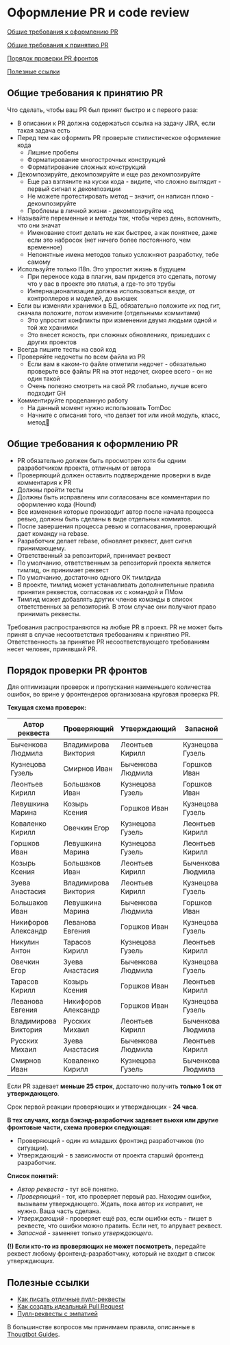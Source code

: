 # Оформление PR и code review

[Общие требования к оформлению PR](#Общие-требования-к-оформлению-pr)

[Общие требования к принятию PR](#Общие-требования-к-принятию-pr)

[Порядок проверки PR фронтов](#Порядок-проверки-pr-фронтов)

[Полезные ссылки](#Полезные-ссылки)

## Общие требования к принятию PR

Что сделать, чтобы ваш PR был принят быстро и с первого раза:
- В описании к PR должна содержаться ссылка на задачу JIRA, если такая задача есть
- Перед тем как оформить PR проверьте стилистическое оформление кода
  - Лишние пробелы
  - Форматирование многострочных конструкций
  - Форматирование сложных конструкций
- Декомпозируйте, декомпозируйте и еще раз декомпозируйте
  - Еще раз взгляните на куски кода - видите, что сложно выглядит - первый сигнал к декомпозиции
  - Не можете протестировать метод – значит, он написан плохо - декомпозируйте
  - Проблемы в личной жизни - декомпозируйте код
- Называйте переменные и методы так, чтобы через день, вспомнить, что они значат
  - Именование стоит делать не как быстрее, а как понятнее, даже если это набросок (нет ничего более постоянного, чем временное)
  - Непонятные имена методов только усложняют разработку, тебе самому
- Используйте только I18n. Это упростит жизнь в будущем
  - При переносе кода в плагин, вам придется это сделать, потому что у вас в проекте это платья, а где-то это трубы
  - Интернационализация должна использоваться везде, от контроллеров и моделей, до вьюшек
- Если вы изменяли хранимки в БД, обязательно положите их под гит, сначала положите, потом измените (отдельными коммитами)
  - Это упростит конфликты при изменении двумя людьми одной и той же хранимки
  - Это внесет ясность, при сложных обновлениях, пришедших с других проектов
- Всегда пишите тесты на свой код
- Проверяйте недочеты по всем файла из PR
  - Если вам в каком-то файле отметили недочет - обязательно проверьте все файлы PR на этот недочет, скорее всего - он не один такой
  - Очень полезно смотреть на свой PR глобально, лучше всего подходит GH
- Комментируйте проделанную работу
  - На данный момент нужно использовать TomDoc
  - Начните с описания того, что делает тот или иной модуль, класс, метод

## Общие требования к оформлению PR
- PR обязательно должен быть просмотрен хотя бы одним разработчиком проекта, отличным от автора
- Проверяющий должен оставить подтверждение проверки в виде комментария к PR
- Должны пройти тесты
- Должны быть исправлены или согласованы все комментарии по оформлению кода (Hound)
- Все изменения которые производит автор после начала процесса ревью, должны быть сделаны в виде отдельных коммитов.
- После завершения процесса ревью и согласования, проверающий дает команду на rebase.
- Разработчик делает rebase, обновляет реквест, дает сигнл принимающему.
- Ответственный за репозиторий, принимает реквест
- По умолчанию, ответственным за репозиторий проекта является тимлид, он принимает реквест
- По умолчанию, достаточно одного ОК тимлдида
- В проекте, тимлид может устанавливать дополнительные правила принятия реквестов, согласовав их с командой и ПМом
- Тимлид может добавлять других членов команды в список ответственных за репозиторий. В этом случае они получают право принимать реквесты.

Требования распространяются на любые PR в проект. PR не может быть принят в случае несоответствия требованиям к принятию PR. Ответственность за принятие PR несоответствующего требованиям несет человек, принявший PR.

## Порядок проверки PR фронтов
Для оптимизации проверок и пропускания наименьшего количества ошибок, во врине у фронтендеров организована круговая проверка PR.

**Текущая схема проверок:**

| Автор реквеста | Проверяющий | Утверждающий | Запасной |
| --- | --- | --- | --- |
| Быченкова Людмила | Владимирова Виктория | Леонтьев Кирилл | Кузнецова Гузель |
| Кузнецова Гузель | Смирнов Иван | Быченкова Людмила | Горшков Иван |
| Леонтьев Кирилл | Большаков Иван | Кузнецова Гузель | Горшков Иван |
| Левушкина Марина | Козырь Ксения | Горшков Иван | Кузнецова Гузель |
| Коваленко Кирилл | Овечкин Егор | Кузнецова Гузель | Леонтьев Кирилл |
| Горшков Иван | Левушкина Марина | Кузнецова Гузель | Леонтьев Кирилл |
| Козырь Ксения | Большаков Иван | Леонтьев Кирилл | Быченкова Людмила |
| Зуева Анастасия | Владимирова Виктория | Леонтьев Кирилл | Кузнецова Гузель |
| Большаков Иван | Левушкина Марина | Быченкова Людмила | Горшков Иван |
| Никифоров Александр | Леванова Евгения | Горшков Иван | Кузнецова Гузель |
| Никулин Антон | Тарасов Кирилл | Кузнецова Гузель | Леонтьев Кирилл |
| Овечкин Егор | Зуева Анастасия | Быченкова Людмила | Кузнецова Гузель |
| Тарасов Кирилл | Козырь Ксения | Горшков Иван | Леонтьев Кирилл |
| Леванова Евгения | Никифоров Александр | Горшков Иван | Кузнецова Гузель |
| Владимирова Виктория | Русских Михаил | Леонтьев Кирилл | Быченкова Людмила |
| Русских Михаил | Зуева Анастасия | Быченкова Людмила | Леонтьев Кирилл |
| Смирнов Иван | Коваленко Кирилл | Кузнецова Гузель | Быченкова Людмила |

Если PR задевает **меньше 25 строк**, достаточно получить **только 1 ок от утверждающего**.

Срок первой реакции проверяющих и утверждающих - **24 часа**.

**В тех случаях, когда бэкэнд-разработчик задевает вьюхи или другие фронтовые части,
схема проверки следующая:**
- Проверяющий - один из младших фронтэнд разработчиков (по ситуации).
- Утверждающий - в зависимости от проекта старший фронтенд разработчик.

**Список понятий:**
- *Автор реквеста* - тут всё понятно.
- *Проверяющий* - тот, кто проверяет первый раз. Находим ошибки, вызываем утверждающего.
Ждать, пока автор их исправит, не нужно. Ваша часть сделана.
- *Утверждающий* - проверяет ещё раз, если ошибки есть - пишет в реквесте, что ошибки можно править.
Если нет, то апрувает реквест.
- *Запасной* - заменяет только *утверждающего.*

**(!) Если кто-то из проверяющих не может посмотреть**, передайте реквест любому фронтенд-разработчику,
который не входит в список утверждающих.

## Полезные ссылки
- [Как писать отличные пулл-реквесты](http://habrahabr.ru/post/248527/)
- [Как создать идеальный Pull Request](https://habrahabr.ru/company/Voximplant/blog/279703/)
- [Пулл-реквесты с эмпатией](https://habrahabr.ru/company/mobileup/blog/340456/)

В большинстве вопросов мы принимаем правила, описанные
в [Thougtbot Guides](https://github.com/thoughtbot/guides/tree/master/code-review).